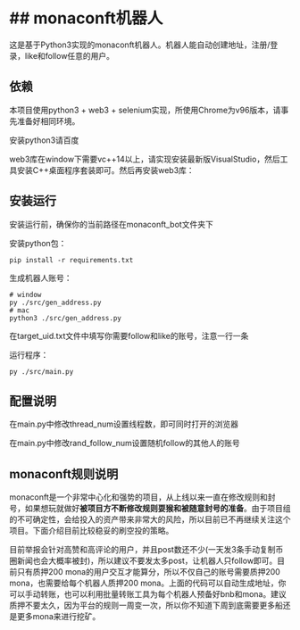 # ## monaconft机器人
这是基于Python3实现的monaconft机器人。机器人能自动创建地址，注册/登录，like和follow任意的用户。

## 依赖
本项目使用python3 + web3 + selenium实现，所使用Chrome为v96版本，请事先准备好相同环境。

安装python3请百度

web3库在window下需要vc++14以上，请实现安装最新版VisualStudio，然后工具安装C++桌面程序套装即可。然后再安装web3库：

## 安装运行
安装运行前，确保你的当前路径在monaconft_bot文件夹下

安装python包：
```shell
pip install -r requirements.txt
```

生成机器人账号：
```shell
# window
py ./src/gen_address.py
# mac
python3 ./src/gen_address.py
```

在target_uid.txt文件中填写你需要follow和like的账号，注意一行一条


运行程序：
```
py ./src/main.py
```

## 配置说明
在main.py中修改thread_num设置线程数，即可同时打开的浏览器

在main.py中修改rand_follow_num设置随机follow的其他人的账号

## monaconft规则说明
monaconft是一个非常中心化和强势的项目，从上线以来一直在修改规则和封号，如果想玩就做好**被项目方不断修改规则耍猴和被随意封号的准备**。由于项目组的不可确定性，会给投入的资产带来非常大的风险，所以目前已不再继续关注这个项目。下面介绍目前比较稳妥的刷空投的策略。

目前举报会针对高赞和高评论的用户，并且post数还不少(一天发3条手动复制币圈新闻也会大概率被封)，所以建议不要发太多post，让机器人只follow即可。目前只有质押200 mona的用户交互才能算分，所以不仅自己的账号需要质押200 mona，也需要给每个机器人质押200 mona。上面的代码可以自动生成地址，你可以手动转账，也可以利用批量转账工具为每个机器人预备好bnb和mona。建议质押不要太久，因为平台的规则一周变一次，所以你不知道下周到底需要更多船还是更多mona来进行挖矿。


